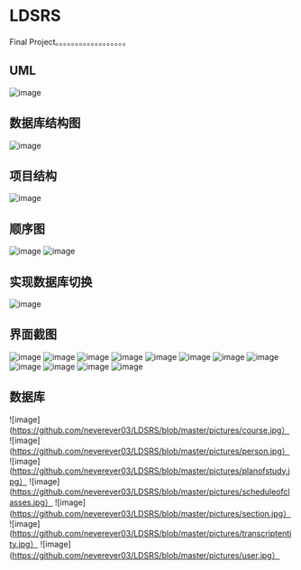 # LDSRS
Final Project。。。。。。。。。。。。。。。。。。
## UML
![image](https://github.com/neverever03/LDSRS/blob/master/pictures/SRS%E7%B3%BB%E7%BB%9F%E7%B1%BB%E5%9B%BE.jpg)
## 数据库结构图
![image](https://github.com/neverever03/LDSRS/blob/master/pictures/SRS.png)
## 项目结构
![image](https://github.com/neverever03/LDSRS/blob/master/pictures/%E9%A1%B9%E7%9B%AE%E7%BB%93%E6%9E%84.JPG)
## 顺序图
![image](https://github.com/neverever03/LDSRS/blob/master/pictures/%E9%80%89%E8%AF%BE%E9%A1%BA%E5%BA%8F%E5%9B%BEme.jpg)
![image](https://github.com/neverever03/LDSRS/blob/master/pictures/%E5%AD%A6%E7%94%9F%E6%9F%A5%E7%9C%8B%E6%88%90%E7%BB%A9%E5%8D%95%E9%A1%BA%E5%BA%8F%E5%9B%BEme.jpg)

## 实现数据库切换
![image](https://github.com/neverever03/LDSRS/blob/master/pictures/%E6%8D%95%E8%8E%B7.PNG)

## 界面截图
![image](https://github.com/neverever03/LDSRS/blob/master/pictures/1.jpg)
![image](https://github.com/neverever03/LDSRS/blob/master/pictures/2.jpg)
![image](https://github.com/neverever03/LDSRS/blob/master/pictures/3.jpg)
![image](https://github.com/neverever03/LDSRS/blob/master/pictures/4.jpg)
![image](https://github.com/neverever03/LDSRS/blob/master/pictures/5.jpg)
![image](https://github.com/neverever03/LDSRS/blob/master/pictures/6.jpg)
![image](https://github.com/neverever03/LDSRS/blob/master/pictures/7.jpg)
![image](https://github.com/neverever03/LDSRS/blob/master/pictures/8.jpg)
![image](https://github.com/neverever03/LDSRS/blob/master/pictures/9.jpg)
![image](https://github.com/neverever03/LDSRS/blob/master/pictures/10.jpg)
![image](https://github.com/neverever03/LDSRS/blob/master/pictures/11.jpg)
![image](https://github.com/neverever03/LDSRS/blob/master/pictures/12.jpg)



## 数据库
![image](https://github.com/neverever03/LDSRS/blob/master/pictures/course.jpg）
![image](https://github.com/neverever03/LDSRS/blob/master/pictures/person.jpg）
![image](https://github.com/neverever03/LDSRS/blob/master/pictures/planofstudy.jpg）
![image](https://github.com/neverever03/LDSRS/blob/master/pictures/scheduleofclasses.jpg）
![image](https://github.com/neverever03/LDSRS/blob/master/pictures/section.jpg）
![image](https://github.com/neverever03/LDSRS/blob/master/pictures/transcriptentity.jpg）
![image](https://github.com/neverever03/LDSRS/blob/master/pictures/user.jpg）
